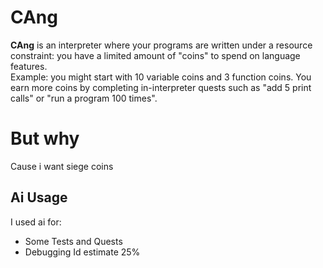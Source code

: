 # CAng

**CAng** is an interpreter where your programs are written under a resource constraint: you have a limited amount of "coins" to spend on language features.  
Example: you might start with 10 variable coins and 3 function coins. You earn more coins by completing in-interpreter quests such as "add 5 print calls" or "run a program 100 times".

# But why

Cause i want siege coins

## Ai Usage
I used ai for:
- Some Tests and Quests
- Debugging
Id estimate 25%